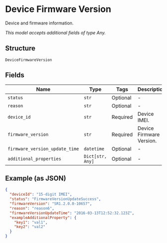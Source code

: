 
# Device Firmware Version

Device and firmware information.

*This model accepts additional fields of type Any.*

## Structure

`DeviceFirmwareVersion`

## Fields

| Name | Type | Tags | Description |
|  --- | --- | --- | --- |
| `status` | `str` | Optional | - |
| `reason` | `str` | Optional | - |
| `device_id` | `str` | Required | Device IMEI. |
| `firmware_version` | `str` | Required | Device Firmware Version. |
| `firmware_version_update_time` | `datetime` | Optional | - |
| `additional_properties` | `Dict[str, Any]` | Optional | - |

## Example (as JSON)

```json
{
  "deviceId": "15-digit IMEI",
  "status": "FirmwareVersionUpdateSuccess",
  "firmwareVersion": "SR1.2.0.0-10657",
  "reason": "reason6",
  "firmwareVersionUpdateTime": "2016-03-13T12:52:32.123Z",
  "exampleAdditionalProperty": {
    "key1": "val1",
    "key2": "val2"
  }
}
```

